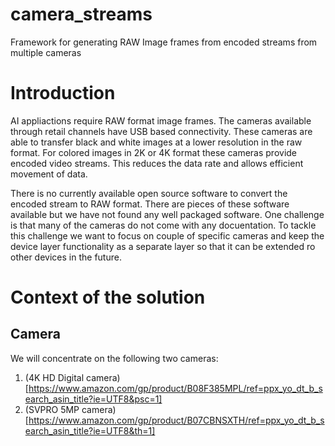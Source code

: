 # camera_streams
Framework for generating RAW Image frames from encoded streams from multiple cameras 

# Introduction
AI appliactions require RAW format image frames. The cameras available through retail channels have USB based connectivity. These cameras are able to transfer black and white images at a lower resolution in the raw format. For colored images in 2K or 4K format these cameras provide encoded video streams. This reduces the data rate and allows efficient movement of data.

There is no currently available open source software to convert the encoded stream to RAW format. There are pieces of these software available but we have not found any well packaged software. One challenge is that many of the cameras do not come with any docuentation. To tackle this challenge we want to focus on couple of specific cameras and keep the device layer functionality as a separate layer so that it can be extended ro other devices in the future. 

# Context of the solution
## Camera
We will concentrate on the following two cameras:
1. (4K HD Digital camera)[https://www.amazon.com/gp/product/B08F385MPL/ref=ppx_yo_dt_b_search_asin_title?ie=UTF8&psc=1]
2. (SVPRO 5MP camera)[https://www.amazon.com/gp/product/B07CBNSXTH/ref=ppx_yo_dt_b_search_asin_title?ie=UTF8&th=1]
